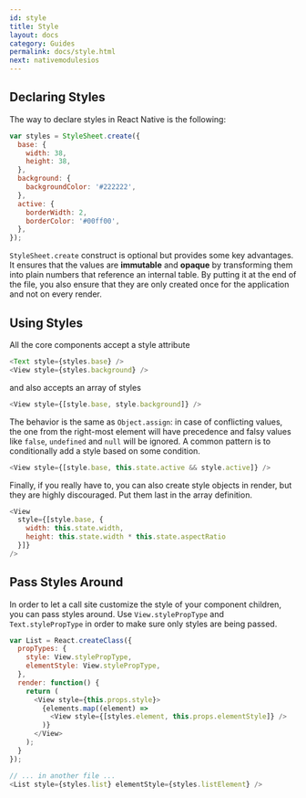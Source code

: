 ```yaml
---
id: style
title: Style
layout: docs
category: Guides
permalink: docs/style.html
next: nativemodulesios
---
```


## Declaring Styles

The way to declare styles in React Native is the following:

```javascript
var styles = StyleSheet.create({
  base: {
    width: 38,
    height: 38,
  },
  background: {
    backgroundColor: '#222222',
  },
  active: {
    borderWidth: 2,
    borderColor: '#00ff00',
  },
});
```

`StyleSheet.create` construct is optional but provides some key advantages. It ensures that the values are **immutable** and **opaque** by transforming them into plain numbers that reference an internal table. By putting it at the end of the file, you also ensure that they are only created once for the application and not on every render.

## Using Styles

All the core components accept a style attribute

```javascript
<Text style={styles.base} />
<View style={styles.background} />
```

and also accepts an array of styles

```javascript
<View style={[style.base, style.background]} />
```

The behavior is the same as `Object.assign`: in case of conflicting values, the one from the right-most element will have precedence and falsy values like `false`, `undefined` and `null` will be ignored. A common pattern is to conditionally add a style based on some condition.

```javascript
<View style={[style.base, this.state.active && style.active]} />
```

Finally, if you really have to, you can also create style objects in render, but they are highly discouraged. Put them last in the array definition.

```javascript
<View
  style={[style.base, {
    width: this.state.width,
    height: this.state.width * this.state.aspectRatio
  }]}
/>
```

## Pass Styles Around

In order to let a call site customize the style of your component children, you can pass styles around. Use `View.stylePropType` and `Text.stylePropType` in order to make sure only styles are being passed.

```javascript
var List = React.createClass({
  propTypes: {
    style: View.stylePropType,
    elementStyle: View.stylePropType,
  },
  render: function() {
    return (
      <View style={this.props.style}>
        {elements.map((element) =>
          <View style={[styles.element, this.props.elementStyle]} />
        )}
      </View>
    );
  }
});

// ... in another file ...
<List style={styles.list} elementStyle={styles.listElement} />
```
